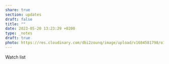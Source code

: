 ```yaml
---
share: true
section: updates
draft: false
title: ""
date: 2023-05-20 13:23:29 +0200
type: _notes
draft: true
photo: https://res.cloudinary.com/dbi2zounq/image/upload/v1684581798/o1gt9nhxvnkpsoidlujv.jpg
---
```



Watch list
